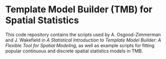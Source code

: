 # Template Model Builder (TMB) for Spatial Statistics

This code repository contains the scripts used by A. Osgood-Zimmerman and J. Wakefield in *A Statistical Introduction to Template Model Builder: A Flexible Tool for Spatial Modeling*, as well as example scripts for fitting popular continuous and discrete spatial statistics models in TMB.

